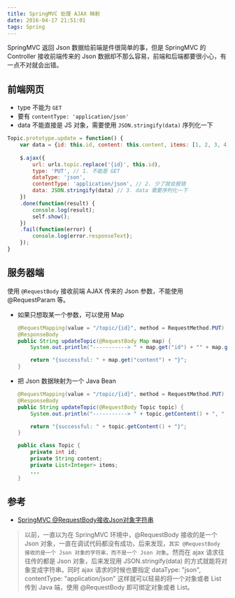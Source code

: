 ```yaml
---
title: SpringMVC 处理 AJAX 映射
date: 2016-04-17 21:51:01
tags: Spring
---
```


SpringMVC 返回 Json 数据给前端是件很简单的事，但是 SpringMVC 的 Controller 接收前端传来的 Json 数据却不那么容易，前端和后端都要很小心，有一点不对就会出错。

<!--more-->

## 前端网页
* type 不能为 `GET`
* 要有 `contentType: 'application/json'`
* data 不能直接是 JS 对象，需要使用 `JSON.stringify(data)` 序列化一下

```js
Topic.prototype.update = function() {
    var data = {id: this.id, content: this.content, items: [1, 2, 3, 4]};
    
    $.ajax({
        url: urls.topic.replace('{id}', this.id),
        type: 'PUT', // 1. 不能是 GET
        dataType: 'json',
        contentType: 'application/json', // 2. 少了就会报错
        data: JSON.stringify(data) // 3. data 需要序列化一下
    })
    .done(function(result) {
        console.log(result);
        self.show();
    })
    .fail(function(error) {
        console.log(error.responseText);
    });
}
```

## 服务器端
使用 `@RequestBody` 接收前端 AJAX 传来的 Json 参数，不能使用 @RequestParam 等。

* 如果只想取某一个参数，可以使用 Map

    ```java
    @RequestMapping(value = "/topic/{id}", method = RequestMethod.PUT)
    @ResponseBody
    public String updateTopic(@RequestBody Map map) {
        System.out.println("-----------> " + map.get("id") + "" + map.get("content"));
    
        return "{successful: " + map.get("content") + "}";
    }
    ```

* 把 Json 数据映射为一个 Java Bean

    ```java
    @RequestMapping(value = "/topic/{id}", method = RequestMethod.PUT)
    @ResponseBody
    public String updateTopic(@RequestBody Topic topic) {
        System.out.println("-----------> " + topic.getContent() + ", " + topic.getItems());
    
        return "{successful: " + topic.getContent() + "}";
    }
    ```

    ```java
    public class Topic {
        private int id;
        private String content;
        private List<Integer> items;
        ...
    }
    ```

## 参考
* [SpringMVC @RequestBody接收Json对象字符串](http://www.cnblogs.com/quanyongan/archive/2013/04/16/3024741.html)

> 以前，一直以为在 SpringMVC 环境中，@RequestBody 接收的是一个 Json 对象，一直在调试代码都没有成功，后来发现，`其实 @RequestBody 接收的是一个 Json 对象的字符串，而不是一个 Json 对象`。然而在 ajax 请求往往传的都是 Json 对象，后来发现用 JSON.stringify(data) 的方式就能将对象变成字符串。同时 ajax 请求的时候也要指定 dataType: "json", contentType: "application/json" 这样就可以轻易的将一个对象或者 List 传到 Java 端，使用 @RequestBody 即可绑定对象或者 List。

